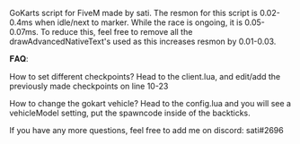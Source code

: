 
GoKarts script for FiveM made by sati. The resmon for this script is 0.02-0.4ms when idle/next to marker. While the race is ongoing, it is 0.05-0.07ms. To reduce this, feel free to remove all the drawAdvancedNativeText's used as this increases resmon by 0.01-0.03.

𝐅𝐀𝐐:

How to set different checkpoints?
      Head to the client.lua, and edit/add the previously made checkpoints on line 10-23

How to change the gokart vehicle?
     Head to the config.lua and you will see a vehicleModel setting, put the spawncode inside of the backticks.
     
If you have any more questions, feel free to add me on discord: sati#2696

